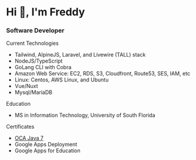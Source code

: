 # Hi 👋, I'm Freddy
### Software Developer

Current Technologies
- Tailwind, AlpineJS, Laravel, and Livewire (TALL) stack
- NodeJS/TypeScript
- GoLang CLI with Cobra
- Amazon Web Service: EC2, RDS, S3, Cloudfront, Route53, SES, IAM, etc
- Linux: Centos, AWS Linux, and Ubuntu
- Vue/Nuxt
- Mysql/MariaDB

Education
- MS in Information Technology, University of South Florida

Certificates
- [OCA Java 7](https://www.credly.com/badges/e80910e2-0c54-43c3-99b1-a0e3a9712c2e/)
- Google Apps Deployment
- Google Apps for Education
